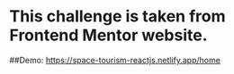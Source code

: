 # This challenge is taken from Frontend Mentor website.

##Demo: https://space-tourism-reactjs.netlify.app/home

